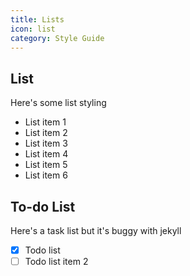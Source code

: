 ```yaml
---
title: Lists
icon: list
category: Style Guide
---
```


## List

Here's some list styling

- List item 1
- List item 2
- List item 3
- List item 4
- List item 5
- List item 6

## To-do List

Here's a task list but it's buggy with jekyll

- [x] Todo list
- [ ] Todo list item 2
